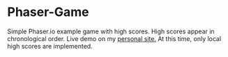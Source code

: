 # Phaser-Game
Simple Phaser.io example game with high scores. High scores appear in chronological order. Live demo on my [personal site.](https://phaser.aidanvanleuven.com)
At this time, only local high scores are implemented.
